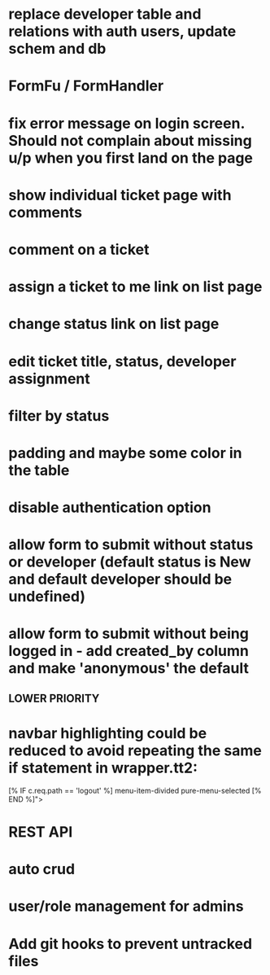 # replace developer table and relations with auth users, update schem and db
#
# FormFu / FormHandler
# fix error message on login screen. Should not complain about missing u/p when you first land on the page
#
# show individual ticket page with comments
# comment on a ticket
# assign a ticket to me link on list page
# change status link on list page
# edit ticket title, status, developer assignment
# filter by status
# padding and maybe some color in the table
#
# disable authentication option
# allow form to submit without status or developer (default status is New and default developer should be undefined)
# allow form to submit without being logged in - add created_by column and make 'anonymous' the default

## LOWER PRIORITY
# navbar highlighting could be reduced to avoid repeating the same if statement in wrapper.tt2:
[% IF c.req.path == 'logout' %] menu-item-divided pure-menu-selected [% END %]">
# REST API
# auto crud
# user/role management for admins
# Add git hooks to prevent untracked files
